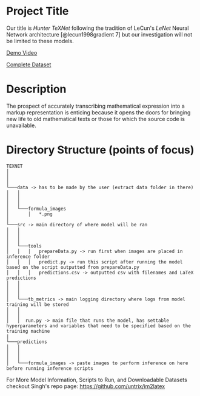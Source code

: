 Project Title
=============

Our title is *Hunter TeXNet* following the tradition of LeCun's *LeNet*
Neural Network architecture [@lecun1998gradient 7] but our investigation
will not be limited to these models.

[Demo Video](https://www.youtube.com/watch?v=ew6JG2c3M24&feature=youtu.be)

[Complete Dataset](https://drive.google.com/file/d/1mwUwoyhcz63mTd3s1v4Q8QoRBPBSzGEi/view?usp=sharing)

Description
===========

The prospect of accurately transcribing mathematical expression into a
markup representation is enticing because it opens the doors for
bringing new life to old mathematical texts or those for which the
source code is unavailable.

Directory Structure (points of focus)
==========

```
TEXNET
│   
│      
│
└───data -> has to be made by the user (extract data folder in there)
│   │   
│   │   
│   │
│   └───formula_images
│       │   *.png    
│   
└───src -> main directory of where model will be ran
│   │   
│   │   
│   │
│   └───tools
│   │   │   prepareData.py -> run first when images are placed in inference folder
│   │   │   predict.py -> run this script after running the model based on the script outputted from prepareData.py
│   │   │   predictions.csv -> outputted csv with filenames and LaTeX predictions
│   │   
│   │   
│   │
│   └───tb_metrics -> main logging directory where logs from model training will be stored
│   │
│   │
│   │  run.py -> main file that runs the model, has settable hyperparameters and variables that need to be specified based on the training machine
|
└───predictions
│   │   
│   │   
│   │
│   └───formula_images -> paste images to perform inference on here before running inference scripts

```
For More Model Information, Scripts to Run, and Downloadable Datasets checkout Singh's repo page:
https://github.com/untrix/im2latex
